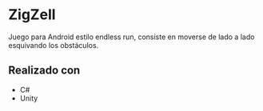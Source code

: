 # ZigZell

Juego para Android estilo endless run, consiste en moverse de lado a lado esquivando los obstáculos.

## Realizado con
- C#
- Unity

